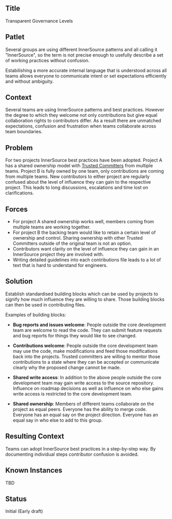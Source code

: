 ## Title

Transparent Governance Levels

## Patlet

Several groups are using different InnerSource patterns and all calling it "InnerSource", so the term is not precise enough to usefully describe a set of working practices without confusion.

Estabilishing a more accurate internal language that is understood across all teams allows everyone to communicate intent or set expectations efficiently and without ambiguity.

## Context

Several teams are using InnerSource patterns and best practices. However the
degree to which they welcome not only contributions but give equal collaboration
rights to contributors differ. As a result there are unmatched expectations,
confusion and frustration when teams collaborate across team boundaries.

## Problem

For two projects InnerSource best practices have been adopted. Project A
has a shared ownership model with [Trusted Committers](../2-structured/trusted-committer.md) from multiple teams.
Project B is fully owned by one team, only contributions are coming from
multiple teams. New contributors to either project are regularly confused about
the level of influence they can gain to the respective project. This leads to
long discussions, escalations and time lost on clarifications.

## Forces

- For project A shared ownership works well, members coming from multiple teams
  are working together.
- For project B the backing team would like to retain a certain level of
  ownership and control. Sharing ownership with other Trusted Committers outside
  of the original team is not an option.
- Contributors want clarity on the level of influence they can gain in an
  InnerSource project they are involved with.
- Writing detailed guidelines into each contributions file leads to a lot of
  text that is hard to understand for engineers.

## Solution

Establish standardised building blocks which can be used by projects to signify
how much influence they are willing to share. Those building blocks can then be
used in contributing files.

Examples of building blocks:

* **Bug reports and issues welcome**: People outside the core development team are
  welcome to read the code. They can submit feature requests and bug reports for
  things they would like to see changed.

* **Contributions welcome**: People outside the core development team may use the
  code, make modifications and feed those modifications back into the projects.
  Trusted committers are willing to mentor those contributions to a state where
  they can be accepted or communicate clearly why the proposed change cannot be
  made.

* **Shared write access**: In addition to the above people outside the core
  development team may gain write access to the source repository. Influence on
  roadmap decisions as well as influence on who else gains write access is
  restricted to the core development team.

* **Shared ownership**: Members of different teams collaborate on the project as
  equal peers. Everyone has the ability to merge code. Everyone has an equal say
  on the project direction. Everyone has an equal say in who else to add to this
  group.

## Resulting Context

Teams can adopt InnerSource best practices in a step-by-step way. By documenting
individual steps contributor confusion is avoided.

## Known Instances

TBD

## Status

Initial (Early draft)
